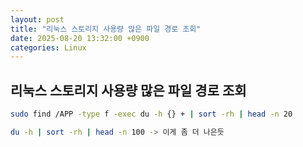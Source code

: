 ```yaml
---
layout: post
title: "리눅스 스토리지 사용량 많은 파일 경로 조회"
date: 2025-08-20 13:32:00 +0900
categories: Linux
---
```


## 리눅스 스토리지 사용량 많은 파일 경로 조회

```bash
sudo find /APP -type f -exec du -h {} + | sort -rh | head -n 20

du -h | sort -rh | head -n 100 -> 이게 좀 더 나은듯
```
